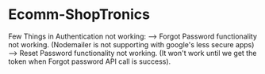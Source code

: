 # Ecomm-ShopTronics
Few Things in Authentication not working:
--> Forgot Password functionality not working. (Nodemailer is not supporting with google's less secure apps)
--> Reset Password functionality not working. (It won't work until we get the token when Forgot password API call is success).
